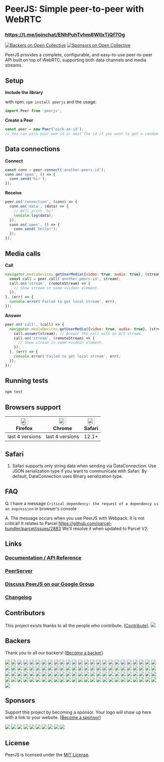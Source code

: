 # PeerJS: Simple peer-to-peer with WebRTC #

### https://t.me/joinchat/ENhPuhTvhm8WlIxTjQf7Og

[![Backers on Open Collective](https://opencollective.com/peer/backers/badge.svg)](#backers)
 [![Sponsors on Open Collective](https://opencollective.com/peer/sponsors/badge.svg)](#sponsors) 

PeerJS provides a complete, configurable, and easy-to-use peer-to-peer API built on top of WebRTC, supporting both data channels and media streams.

## Setup


**Include the library**

  with npm:
        `npm install peerjs`
    and the usage:
  ```js
  import Peer from 'peerjs';
  ```


**Create a Peer**  
```javascript
const peer = new Peer('pick-an-id'); 
// You can pick your own id or omit the id if you want to get a random one from the server.
```

## Data connections
**Connect**
```javascript
const conn = peer.connect('another-peers-id');
conn.on('open', () => {
  conn.send('hi!');
});
```
**Receive**
```javascript
peer.on('connection', (conn) => {
  conn.on('data', (data) => {
    // Will print 'hi!'
    console.log(data);
  });
  conn.on('open', () => {
    conn.send('hello!');
  });
});
```

## Media calls
**Call**
```javascript
navigator.mediaDevices.getUserMedia({video: true, audio: true}, (stream) => {
  const call = peer.call('another-peers-id', stream);
  call.on('stream', (remoteStream) => {
    // Show stream in some <video> element.
  });
}, (err) => {
  console.error('Failed to get local stream', err);
});

```
**Answer**
```javascript
peer.on('call', (call) => {
  navigator.mediaDevices.getUserMedia({video: true, audio: true}, (stream) => {
    call.answer(stream); // Answer the call with an A/V stream.
    call.on('stream', (remoteStream) => {
      // Show stream in some <video> element.
    });
  }, (err) => {
    console.error('Failed to get local stream', err);
  });
});
```

## Running tests

```bash
npm test
```

## Browsers support

| [<img src="https://raw.githubusercontent.com/alrra/browser-logos/master/src/firefox/firefox_48x48.png" alt="Firefox" width="24px" height="24px" />](http://godban.github.io/browsers-support-badges/)</br>Firefox | [<img src="https://raw.githubusercontent.com/alrra/browser-logos/master/src/chrome/chrome_48x48.png" alt="Chrome" width="24px" height="24px" />](http://godban.github.io/browsers-support-badges/)</br>Chrome | [<img src="https://raw.githubusercontent.com/alrra/browser-logos/master/src/safari/safari_48x48.png" alt="Safari" width="24px" height="24px" />](http://godban.github.io/browsers-support-badges/)</br>Safari |
| --------- | --------- | --------- |
| last 4 versions| last 4 versions| 12.1+

## Safari

1. Safari supports only string data when sending via DataConnection. Use JSON serialization type if you want to communicate with Safari. By default, DataConnection uses Binary serialization type.

## FAQ

Q. I have a message ```Critical dependency: the request of a dependency is an expression``` in browser's console

A. The message occurs when you use PeerJS with Webpack. It is not critical! It relates to Parcel https://github.com/parcel-bundler/parcel/issues/2883 We'll resolve it when updated to Parcel V2.


## Links

### [Documentation / API Reference](https://peerjs.com/docs.html)

### [PeerServer](https://github.com/peers/peerjs-server)

### [Discuss PeerJS on our Google Group](https://groups.google.com/forum/?fromgroups#!forum/peerjs)

### [Changelog](https://github.com/peers/peerjs/blob/master/changelog.md)

## Contributors

This project exists thanks to all the people who contribute. [[Contribute](CONTRIBUTING.md)].
<a href="graphs/contributors"><img src="https://opencollective.com/peer/contributors.svg?width=890&button=false" /></a>

## Backers

Thank you to all our backers! [[Become a backer](https://opencollective.com/peer#backer)]

<a href="https://opencollective.com/peer/backer/0/website?requireActive=false" target="_blank"><img src="https://opencollective.com/peer/backer/0/avatar.svg?requireActive=false"></a>
<a href="https://opencollective.com/peer/backer/1/website?requireActive=false" target="_blank"><img src="https://opencollective.com/peer/backer/1/avatar.svg?requireActive=false"></a>
<a href="https://opencollective.com/peer/backer/2/website?requireActive=false" target="_blank"><img src="https://opencollective.com/peer/backer/2/avatar.svg?requireActive=false"></a>
<a href="https://opencollective.com/peer/backer/3/website?requireActive=false" target="_blank"><img src="https://opencollective.com/peer/backer/3/avatar.svg?requireActive=false"></a>
<a href="https://opencollective.com/peer/backer/4/website?requireActive=false" target="_blank"><img src="https://opencollective.com/peer/backer/4/avatar.svg?requireActive=false"></a>
<a href="https://opencollective.com/peer/backer/5/website?requireActive=false" target="_blank"><img src="https://opencollective.com/peer/backer/5/avatar.svg?requireActive=false"></a>
<a href="https://opencollective.com/peer/backer/6/website?requireActive=false" target="_blank"><img src="https://opencollective.com/peer/backer/6/avatar.svg?requireActive=false"></a>
<a href="https://opencollective.com/peer/backer/7/website?requireActive=false" target="_blank"><img src="https://opencollective.com/peer/backer/7/avatar.svg?requireActive=false"></a>
<a href="https://opencollective.com/peer/backer/8/website?requireActive=false" target="_blank"><img src="https://opencollective.com/peer/backer/8/avatar.svg?requireActive=false"></a>
<a href="https://opencollective.com/peer/backer/9/website?requireActive=false" target="_blank"><img src="https://opencollective.com/peer/backer/9/avatar.svg?requireActive=false"></a>
<a href="https://opencollective.com/peer/backer/10/website?requireActive=false" target="_blank"><img src="https://opencollective.com/peer/backer/10/avatar.svg?requireActive=false"></a>
<a href="https://opencollective.com/peer/backer/11/website?requireActive=false" target="_blank"><img src="https://opencollective.com/peer/backer/11/avatar.svg?requireActive=false"></a>
<a href="https://opencollective.com/peer/backer/12/website?requireActive=false" target="_blank"><img src="https://opencollective.com/peer/backer/12/avatar.svg?requireActive=false"></a>
<a href="https://opencollective.com/peer/backer/13/website?requireActive=false" target="_blank"><img src="https://opencollective.com/peer/backer/13/avatar.svg?requireActive=false"></a>
<a href="https://opencollective.com/peer/backer/14/website?requireActive=false" target="_blank"><img src="https://opencollective.com/peer/backer/14/avatar.svg?requireActive=false"></a>
<a href="https://opencollective.com/peer/backer/15/website?requireActive=false" target="_blank"><img src="https://opencollective.com/peer/backer/15/avatar.svg?requireActive=false"></a>
<a href="https://opencollective.com/peer/backer/16/website?requireActive=false" target="_blank"><img src="https://opencollective.com/peer/backer/16/avatar.svg?requireActive=false"></a>
<a href="https://opencollective.com/peer/backer/17/website?requireActive=false" target="_blank"><img src="https://opencollective.com/peer/backer/17/avatar.svg?requireActive=false"></a>
<a href="https://opencollective.com/peer/backer/18/website?requireActive=false" target="_blank"><img src="https://opencollective.com/peer/backer/18/avatar.svg?requireActive=false"></a>
<a href="https://opencollective.com/peer/backer/19/website?requireActive=false" target="_blank"><img src="https://opencollective.com/peer/backer/19/avatar.svg?requireActive=false"></a>
<a href="https://opencollective.com/peer/backer/20/website?requireActive=false" target="_blank"><img src="https://opencollective.com/peer/backer/20/avatar.svg?requireActive=false"></a>
<a href="https://opencollective.com/peer/backer/21/website?requireActive=false" target="_blank"><img src="https://opencollective.com/peer/backer/21/avatar.svg?requireActive=false"></a>
<a href="https://opencollective.com/peer/backer/22/website?requireActive=false" target="_blank"><img src="https://opencollective.com/peer/backer/22/avatar.svg?requireActive=false"></a>
<a href="https://opencollective.com/peer/backer/23/website?requireActive=false" target="_blank"><img src="https://opencollective.com/peer/backer/23/avatar.svg?requireActive=false"></a>
<a href="https://opencollective.com/peer/backer/24/website?requireActive=false" target="_blank"><img src="https://opencollective.com/peer/backer/24/avatar.svg?requireActive=false"></a>
<a href="https://opencollective.com/peer/backer/25/website?requireActive=false" target="_blank"><img src="https://opencollective.com/peer/backer/25/avatar.svg?requireActive=false"></a>
<a href="https://opencollective.com/peer/backer/26/website?requireActive=false" target="_blank"><img src="https://opencollective.com/peer/backer/26/avatar.svg?requireActive=false"></a>
<a href="https://opencollective.com/peer/backer/27/website?requireActive=false" target="_blank"><img src="https://opencollective.com/peer/backer/27/avatar.svg?requireActive=false"></a>
<a href="https://opencollective.com/peer/backer/28/website?requireActive=false" target="_blank"><img src="https://opencollective.com/peer/backer/28/avatar.svg?requireActive=false"></a>
<a href="https://opencollective.com/peer/backer/29/website?requireActive=false" target="_blank"><img src="https://opencollective.com/peer/backer/29/avatar.svg?requireActive=false"></a>
<a href="https://opencollective.com/peer/backer/30/website?requireActive=false" target="_blank"><img src="https://opencollective.com/peer/backer/30/avatar.svg?requireActive=false"></a>
<a href="https://opencollective.com/peer/backer/31/website?requireActive=false" target="_blank"><img src="https://opencollective.com/peer/backer/31/avatar.svg?requireActive=false"></a>
<a href="https://opencollective.com/peer/backer/32/website?requireActive=false" target="_blank"><img src="https://opencollective.com/peer/backer/32/avatar.svg?requireActive=false"></a>
<a href="https://opencollective.com/peer/backer/33/website?requireActive=false" target="_blank"><img src="https://opencollective.com/peer/backer/33/avatar.svg?requireActive=false"></a>
<a href="https://opencollective.com/peer/backer/34/website?requireActive=false" target="_blank"><img src="https://opencollective.com/peer/backer/34/avatar.svg?requireActive=false"></a>
<a href="https://opencollective.com/peer/backer/35/website?requireActive=false" target="_blank"><img src="https://opencollective.com/peer/backer/35/avatar.svg?requireActive=false"></a>
<a href="https://opencollective.com/peer/backer/36/website?requireActive=false" target="_blank"><img src="https://opencollective.com/peer/backer/36/avatar.svg?requireActive=false"></a>
<a href="https://opencollective.com/peer/backer/37/website?requireActive=false" target="_blank"><img src="https://opencollective.com/peer/backer/37/avatar.svg?requireActive=false"></a>
<a href="https://opencollective.com/peer/backer/38/website?requireActive=false" target="_blank"><img src="https://opencollective.com/peer/backer/38/avatar.svg?requireActive=false"></a>
<a href="https://opencollective.com/peer/backer/39/website?requireActive=false" target="_blank"><img src="https://opencollective.com/peer/backer/39/avatar.svg?requireActive=false"></a>
<a href="https://opencollective.com/peer/backer/40/website?requireActive=false" target="_blank"><img src="https://opencollective.com/peer/backer/40/avatar.svg?requireActive=false"></a>
<a href="https://opencollective.com/peer/backer/41/website?requireActive=false" target="_blank"><img src="https://opencollective.com/peer/backer/41/avatar.svg?requireActive=false"></a>
<a href="https://opencollective.com/peer/backer/42/website?requireActive=false" target="_blank"><img src="https://opencollective.com/peer/backer/42/avatar.svg?requireActive=false"></a>
<a href="https://opencollective.com/peer/backer/43/website?requireActive=false" target="_blank"><img src="https://opencollective.com/peer/backer/43/avatar.svg?requireActive=false"></a>
<a href="https://opencollective.com/peer/backer/44/website?requireActive=false" target="_blank"><img src="https://opencollective.com/peer/backer/44/avatar.svg?requireActive=false"></a>
<a href="https://opencollective.com/peer/backer/45/website?requireActive=false" target="_blank"><img src="https://opencollective.com/peer/backer/45/avatar.svg?requireActive=false"></a>
<a href="https://opencollective.com/peer/backer/46/website?requireActive=false" target="_blank"><img src="https://opencollective.com/peer/backer/46/avatar.svg?requireActive=false"></a>
<a href="https://opencollective.com/peer/backer/47/website?requireActive=false" target="_blank"><img src="https://opencollective.com/peer/backer/47/avatar.svg?requireActive=false"></a>
<a href="https://opencollective.com/peer/backer/48/website?requireActive=false" target="_blank"><img src="https://opencollective.com/peer/backer/48/avatar.svg?requireActive=false"></a>
<a href="https://opencollective.com/peer/backer/49/website?requireActive=false" target="_blank"><img src="https://opencollective.com/peer/backer/49/avatar.svg?requireActive=false"></a>
<a href="https://opencollective.com/peer/backer/50/website?requireActive=false" target="_blank"><img src="https://opencollective.com/peer/backer/50/avatar.svg?requireActive=false"></a>
<a href="https://opencollective.com/peer/backer/51/website?requireActive=false" target="_blank"><img src="https://opencollective.com/peer/backer/51/avatar.svg?requireActive=false"></a>
<a href="https://opencollective.com/peer/backer/52/website?requireActive=false" target="_blank"><img src="https://opencollective.com/peer/backer/52/avatar.svg?requireActive=false"></a>
<a href="https://opencollective.com/peer/backer/53/website?requireActive=false" target="_blank"><img src="https://opencollective.com/peer/backer/53/avatar.svg?requireActive=false"></a>
<a href="https://opencollective.com/peer/backer/54/website?requireActive=false" target="_blank"><img src="https://opencollective.com/peer/backer/54/avatar.svg?requireActive=false"></a>
<a href="https://opencollective.com/peer/backer/55/website?requireActive=false" target="_blank"><img src="https://opencollective.com/peer/backer/55/avatar.svg?requireActive=false"></a>
<a href="https://opencollective.com/peer/backer/56/website?requireActive=false" target="_blank"><img src="https://opencollective.com/peer/backer/56/avatar.svg?requireActive=false"></a>
<a href="https://opencollective.com/peer/backer/57/website?requireActive=false" target="_blank"><img src="https://opencollective.com/peer/backer/57/avatar.svg?requireActive=false"></a>
<a href="https://opencollective.com/peer/backer/58/website?requireActive=false" target="_blank"><img src="https://opencollective.com/peer/backer/58/avatar.svg?requireActive=false"></a>
<a href="https://opencollective.com/peer/backer/59/website?requireActive=false" target="_blank"><img src="https://opencollective.com/peer/backer/59/avatar.svg?requireActive=false"></a>
<a href="https://opencollective.com/peer/backer/60/website?requireActive=false" target="_blank"><img src="https://opencollective.com/peer/backer/60/avatar.svg?requireActive=false"></a>
<a href="https://opencollective.com/peer/backer/61/website?requireActive=false" target="_blank"><img src="https://opencollective.com/peer/backer/61/avatar.svg?requireActive=false"></a>
<a href="https://opencollective.com/peer/backer/62/website?requireActive=false" target="_blank"><img src="https://opencollective.com/peer/backer/62/avatar.svg?requireActive=false"></a>
<a href="https://opencollective.com/peer/backer/63/website?requireActive=false" target="_blank"><img src="https://opencollective.com/peer/backer/63/avatar.svg?requireActive=false"></a>
<a href="https://opencollective.com/peer/backer/64/website?requireActive=false" target="_blank"><img src="https://opencollective.com/peer/backer/64/avatar.svg?requireActive=false"></a>
<a href="https://opencollective.com/peer/backer/65/website?requireActive=false" target="_blank"><img src="https://opencollective.com/peer/backer/65/avatar.svg?requireActive=false"></a>
<a href="https://opencollective.com/peer/backer/66/website?requireActive=false" target="_blank"><img src="https://opencollective.com/peer/backer/66/avatar.svg?requireActive=false"></a>
<a href="https://opencollective.com/peer/backer/67/website?requireActive=false" target="_blank"><img src="https://opencollective.com/peer/backer/67/avatar.svg?requireActive=false"></a>
<a href="https://opencollective.com/peer/backer/68/website?requireActive=false" target="_blank"><img src="https://opencollective.com/peer/backer/68/avatar.svg?requireActive=false"></a>
<a href="https://opencollective.com/peer/backer/69/website?requireActive=false" target="_blank"><img src="https://opencollective.com/peer/backer/69/avatar.svg?requireActive=false"></a>
<a href="https://opencollective.com/peer/backer/70/website?requireActive=false" target="_blank"><img src="https://opencollective.com/peer/backer/70/avatar.svg?requireActive=false"></a>
<a href="https://opencollective.com/peer/backer/71/website?requireActive=false" target="_blank"><img src="https://opencollective.com/peer/backer/71/avatar.svg?requireActive=false"></a>
<a href="https://opencollective.com/peer/backer/72/website?requireActive=false" target="_blank"><img src="https://opencollective.com/peer/backer/72/avatar.svg?requireActive=false"></a>
<a href="https://opencollective.com/peer/backer/73/website?requireActive=false" target="_blank"><img src="https://opencollective.com/peer/backer/73/avatar.svg?requireActive=false"></a>
<a href="https://opencollective.com/peer/backer/74/website?requireActive=false" target="_blank"><img src="https://opencollective.com/peer/backer/74/avatar.svg?requireActive=false"></a>
<a href="https://opencollective.com/peer/backer/75/website?requireActive=false" target="_blank"><img src="https://opencollective.com/peer/backer/75/avatar.svg?requireActive=false"></a>
<a href="https://opencollective.com/peer/backer/76/website?requireActive=false" target="_blank"><img src="https://opencollective.com/peer/backer/76/avatar.svg?requireActive=false"></a>
<a href="https://opencollective.com/peer/backer/77/website?requireActive=false" target="_blank"><img src="https://opencollective.com/peer/backer/77/avatar.svg?requireActive=false"></a>
<a href="https://opencollective.com/peer/backer/78/website?requireActive=false" target="_blank"><img src="https://opencollective.com/peer/backer/78/avatar.svg?requireActive=false"></a>
<a href="https://opencollective.com/peer/backer/79/website?requireActive=false" target="_blank"><img src="https://opencollective.com/peer/backer/79/avatar.svg?requireActive=false"></a>
<a href="https://opencollective.com/peer/backer/80/website?requireActive=false" target="_blank"><img src="https://opencollective.com/peer/backer/80/avatar.svg?requireActive=false"></a>
<a href="https://opencollective.com/peer/backer/81/website?requireActive=false" target="_blank"><img src="https://opencollective.com/peer/backer/81/avatar.svg?requireActive=false"></a>
<a href="https://opencollective.com/peer/backer/82/website?requireActive=false" target="_blank"><img src="https://opencollective.com/peer/backer/82/avatar.svg?requireActive=false"></a>
<a href="https://opencollective.com/peer/backer/83/website?requireActive=false" target="_blank"><img src="https://opencollective.com/peer/backer/83/avatar.svg?requireActive=false"></a>
<a href="https://opencollective.com/peer/backer/84/website?requireActive=false" target="_blank"><img src="https://opencollective.com/peer/backer/84/avatar.svg?requireActive=false"></a>
<a href="https://opencollective.com/peer/backer/85/website?requireActive=false" target="_blank"><img src="https://opencollective.com/peer/backer/85/avatar.svg?requireActive=false"></a>
<a href="https://opencollective.com/peer/backer/86/website?requireActive=false" target="_blank"><img src="https://opencollective.com/peer/backer/86/avatar.svg?requireActive=false"></a>
<a href="https://opencollective.com/peer/backer/87/website?requireActive=false" target="_blank"><img src="https://opencollective.com/peer/backer/87/avatar.svg?requireActive=false"></a>
<a href="https://opencollective.com/peer/backer/88/website?requireActive=false" target="_blank"><img src="https://opencollective.com/peer/backer/88/avatar.svg?requireActive=false"></a>
<a href="https://opencollective.com/peer/backer/89/website?requireActive=false" target="_blank"><img src="https://opencollective.com/peer/backer/89/avatar.svg?requireActive=false"></a>
<a href="https://opencollective.com/peer/backer/90/website?requireActive=false" target="_blank"><img src="https://opencollective.com/peer/backer/90/avatar.svg?requireActive=false"></a>
<a href="https://opencollective.com/peer/backer/91/website?requireActive=false" target="_blank"><img src="https://opencollective.com/peer/backer/91/avatar.svg?requireActive=false"></a>
<a href="https://opencollective.com/peer/backer/92/website?requireActive=false" target="_blank"><img src="https://opencollective.com/peer/backer/92/avatar.svg?requireActive=false"></a>
<a href="https://opencollective.com/peer/backer/93/website?requireActive=false" target="_blank"><img src="https://opencollective.com/peer/backer/93/avatar.svg?requireActive=false"></a>
<a href="https://opencollective.com/peer/backer/94/website?requireActive=false" target="_blank"><img src="https://opencollective.com/peer/backer/94/avatar.svg?requireActive=false"></a>
<a href="https://opencollective.com/peer/backer/95/website?requireActive=false" target="_blank"><img src="https://opencollective.com/peer/backer/95/avatar.svg?requireActive=false"></a>
<a href="https://opencollective.com/peer/backer/96/website?requireActive=false" target="_blank"><img src="https://opencollective.com/peer/backer/96/avatar.svg?requireActive=false"></a>
<a href="https://opencollective.com/peer/backer/97/website?requireActive=false" target="_blank"><img src="https://opencollective.com/peer/backer/97/avatar.svg?requireActive=false"></a>
<a href="https://opencollective.com/peer/backer/98/website?requireActive=false" target="_blank"><img src="https://opencollective.com/peer/backer/98/avatar.svg?requireActive=false"></a>
<a href="https://opencollective.com/peer/backer/99/website?requireActive=false" target="_blank"><img src="https://opencollective.com/peer/backer/99/avatar.svg?requireActive=false"></a>
<a href="https://opencollective.com/peer/backer/100/website?requireActive=false" target="_blank"><img src="https://opencollective.com/peer/backer/100/avatar.svg?requireActive=false"></a>


## Sponsors

Support this project by becoming a sponsor. Your logo will show up here with a link to your website. [[Become a sponsor](https://opencollective.com/peer#sponsor)]

<a href="https://opencollective.com/peer/sponsor/0/website" target="_blank"><img src="https://opencollective.com/peer/sponsor/0/avatar.svg"></a>
<a href="https://opencollective.com/peer/sponsor/1/website" target="_blank"><img src="https://opencollective.com/peer/sponsor/1/avatar.svg"></a>
<a href="https://opencollective.com/peer/sponsor/2/website" target="_blank"><img src="https://opencollective.com/peer/sponsor/2/avatar.svg"></a>
<a href="https://opencollective.com/peer/sponsor/3/website" target="_blank"><img src="https://opencollective.com/peer/sponsor/3/avatar.svg"></a>
<a href="https://opencollective.com/peer/sponsor/4/website" target="_blank"><img src="https://opencollective.com/peer/sponsor/4/avatar.svg"></a>
<a href="https://opencollective.com/peer/sponsor/5/website" target="_blank"><img src="https://opencollective.com/peer/sponsor/5/avatar.svg"></a>
<a href="https://opencollective.com/peer/sponsor/6/website" target="_blank"><img src="https://opencollective.com/peer/sponsor/6/avatar.svg"></a>
<a href="https://opencollective.com/peer/sponsor/7/website" target="_blank"><img src="https://opencollective.com/peer/sponsor/7/avatar.svg"></a>
<a href="https://opencollective.com/peer/sponsor/8/website" target="_blank"><img src="https://opencollective.com/peer/sponsor/8/avatar.svg"></a>
<a href="https://opencollective.com/peer/sponsor/9/website" target="_blank"><img src="https://opencollective.com/peer/sponsor/9/avatar.svg"></a>



## License

PeerJS is licensed under the [MIT License](https://tldrlegal.com/l/mit).

